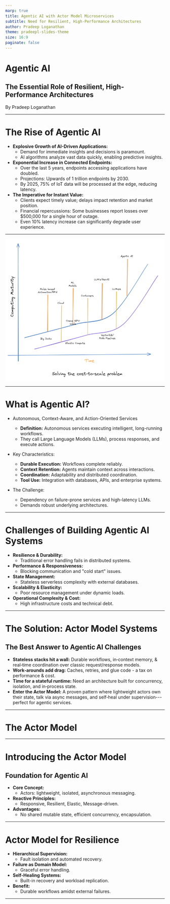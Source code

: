 ```yaml
---
marp: true
title: Agentic AI with Actor Model Microservices
subtitle: Need for Resilient, High-Performance Architectures
author: Pradeep Loganathan
theme: pradeepl-slides-theme
size: 16:9
paginate: false
---
```


<!-- _class: title-slide -->

# Agentic AI 

## The Essential Role of Resilient, High-Performance Architectures 

By Pradeep Loganathan

---

# The Rise of Agentic AI

- **Explosive Growth of AI-Driven Applications:**
  - Demand for immediate insights and decisions is paramount.
  - AI algorithms analyze vast data quickly, enabling predictive insights.
- **Exponential Increase in Connected Endpoints:**
  - Over the last 5 years, endpoints accessing applications have doubled.
  - Projections: Upwards of 1 trillion endpoints by 2030.
  - By 2025, 75% of IoT data will be processed at the edge, reducing latency.
- **The Imperative for Instant Value:**
  - Clients expect timely value; delays impact retention and market position.
  - Financial repercussions: Some businesses report losses over $500,000 for a single hour of outage.
  - Even 10% latency increase can significantly degrade user experience.

---

<!-- _class: image-slide -->
![](./images/agent-evolution.png)

---

# What is Agentic AI?

- Autonomous, Context-Aware, and Action-Oriented Services
    - **Definition:** Autonomous services executing intelligent, long-running workflows.
    - They call Large Language Models (LLMs), process responses, and execute actions.

- Key Characteristics:
    - **Durable Execution:** Workflows complete reliably.
    - **Context Retention:** Agents maintain context across interactions.
    - **Coordination:** Adaptability and distributed coordination.
    - **Tool Use:** Integration with databases, APIs, and enterprise systems.

- The Challenge:
    - Dependency on failure-prone services and high-latency LLMs.
    - Demands robust underlying architectures.

---

# Challenges of Building Agentic AI Systems


- **Resilience & Durability:**
  - Traditional error handling fails in distributed systems.
- **Performance & Responsiveness:**
  - Blocking communication and "cold start" issues.
- **State Management:**
  - Stateless serverless complexity with external databases.
- **Scalability & Elasticity:**
  - Poor resource management under dynamic loads.
- **Operational Complexity & Cost:**
  - High infrastructure costs and technical debt.
---

# The Solution: Actor Model Systems
## The Best Answer to Agentic AI Challenges

- **Stateless stacks hit a wall:** Durable workflows, in‑context memory, & real‑time coordination over classic request/response models.
- **Work‑arounds add drag:** Caches, retries, and glue code - a tax on performance & cost.
- **Time for a stateful runtime:** Need an architecture built for concurrency, isolation, and in‑process state.
- **Enter the Actor Model:** A proven pattern where lightweight actors own their state, talk via async messages, and self‑heal under supervision---perfect for agentic services.

---

<!-- _class: section-slide -->

# The Actor Model 

---

# Introducing the Actor Model
## Foundation for Agentic AI

- **Core Concept:**
  - Actors: lightweight, isolated, asynchronous messaging.
- **Reactive Principles:**
  - Responsive, Resilient, Elastic, Message-driven.
- **Advantages:**
  - No shared mutable state, efficient concurrency, encapsulation.

---

# Actor Model for Resilience

- **Hierarchical Supervision:**
  -   Fault isolation and automated recovery.
- **Failure as Domain Model:**
  -   Graceful error handling.
- **Self-Healing Systems:**
  -   Built-in recovery and workload replication.
- **Benefit:**
  -   Durable workflows amidst external failures.

---